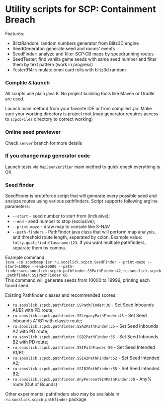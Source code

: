 # Utility scripts for SCP: Containment Breach

Features:
- BlitzRandom: random numbers generator from Blitz3D engine
- SeedGenerator: generate seed and rooms' events
- SeedFinder: analyze and filter SCP:CB maps by speedrunning routes
- SeedTester: find vanilla game seeds with same seed number and filter them by text pattern (work in progress)
- Tester914: simulate omni card rolls with blitz3d random

### Complile & launch

All scripts use plain java 8. No project building tools like Maven or Gradle are used.

Launch main method from your favorite IDE or from compiled .jar. Make sure your working directory is project root
(map generator requires access to `scpcbFiles` directory to correct working)

### Online seed previewer

Check `server` branch for more details

### If you change map generator code

Launch tests via `MapJsonVerifier` main method to quick check everything is OK

### Seed finder

SeedFinder is bruteforce script that will generate every possible seed and analyze routes using various pathfinders.
Script supports following argline parameters:
- `--start` - seed number to start from (inclusive);
- `--end` - seed number to stop (exclusive);
- `--print-maze` - draw map to console like S-NAV
- `--path-finders` - PathFinder java class that will perform map analysis, and threshold route length, separated by colon.
  Example value: `fully.qualified.Classname:123`.
  If you want multiple pathfinders, separate them by comma.

Example command:  
`java -cp scpcbmap.jar ru.sooslick.scpcb.SeedFinder --print-maze --start=10000 --end=20000 --path-finders=ru.sooslick.scpcb.pathfinder.SSPathFinder:42,ru.sooslick.scpcb.pathfinder.SSIPathFinder:66`  
This command will generate seeds from 10000 to 19999, printing each found seed.

Existing Pathfinder classes and recommended scores:
- `ru.sooslick.scpcb.pathfinder.SSPathFinder:30` - Set Seed Inbounds A1/B1 with PD route;
- `ru.sooslick.scpcb.pathfinder.SSLegacyPathFinder:45` - Set Seed Inbounds A1/B1 with classic route;
- `ru.sooslick.scpcb.pathfinder.SSA2PathFinder:35` - Set Seed Inbounds A2 with PD route;
- `ru.sooslick.scpcb.pathfinder.SSB2PathFinder:35` - Set Seed Inbounds B2 with PD route;
- `ru.sooslick.scpcb.pathfinder.SSIPathFinder:50` - Set Seed Intended A1/B1;
- `ru.sooslick.scpcb.pathfinder.SSIA2PathFinder:52` - Set Seed Intended A2;
- `ru.sooslick.scpcb.pathfinder.SSIB2PathFinder:55` - Set Seed Intended B2;
- `ru.sooslick.scpcb.pathfinder.AnyPercent914PathFinder:30` - Any% route (Out of Bounds)

Other experimental pathfinders also may be available in `ru.sooslick.scpcb.pathfinder` package
